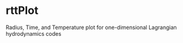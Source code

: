 rttPlot
=======

Radius, Time, and Temperature plot for one-dimensional Lagrangian hydrodynamics codes
